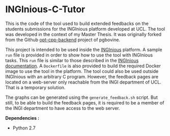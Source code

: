 # INGInious-C-Tutor
This is the code of the tool used to build extended feedbacks on the students submissions for the INGInious platform developed at UCL.
The tool was developed in the context of my Master Thesis. It was originally forked from the Github [opt-cpp-backend](https://github.com/pgbovine/opt-cpp-backend) project of pgbovine.

This project is intended to be used inside the [INGInious](https://github.com/UCL-INGI/INGInious) platform. A sample `run` file is provided in order to show how to use the tool with INGInious tasks. This `run` file is similar to those described in the [INGInious documentation](http://inginious.readthedocs.io/en/latest/teacher_doc/run_file.html). A `Dockerfile` is also provided to build the required Docker image to use the tool in the platform.
The tool could also be used outside INGInious with an arbitrary C program. However, the feedback pages are located on a web-server only reachable from the INGI department of UCL. That is a temporary solution. 

The graphs can be generated using the `generate_feedback.sh` script. But still, to be able to build the feedback pages, it is required to be a member of the INGI department to have access to the web server.

**Dependencies :**
- Python 2.7


